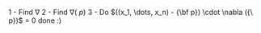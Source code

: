 1 - Find $\nabla$
2 - Find $\nabla ({\ p})$
3 - Do $((x_1, \dots, x_n) - {\bf p}) \cdot \nabla ({\ p})$ = 0
done :)